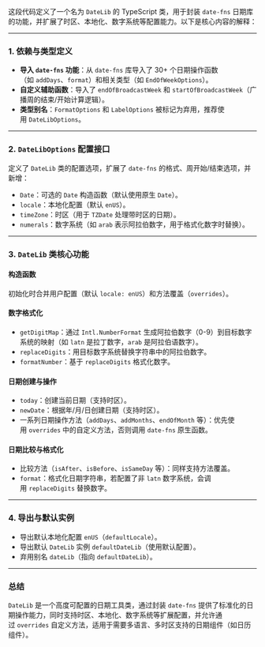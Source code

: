这段代码定义了一个名为 `DateLib` 的 TypeScript 类，用于封装 `date-fns` 日期库的功能，并扩展了时区、本地化、数字系统等配置能力。以下是核心内容的解释：

---

### **1. 依赖与类型定义**

- **导入 `date-fns` 功能**：从 `date-fns` 库导入了 30+ 个日期操作函数（如 `addDays`、`format`）和相关类型（如 `EndOfWeekOptions`）。
- **自定义辅助函数**：导入了 `endOfBroadcastWeek` 和 `startOfBroadcastWeek`（广播周的结束/开始计算逻辑）。
- **类型别名**：`FormatOptions` 和 `LabelOptions` 被标记为弃用，推荐使用 `DateLibOptions`。

---

### **2. `DateLibOptions` 配置接口**

定义了 `DateLib` 类的配置选项，扩展了 `date-fns` 的格式、周开始/结束选项，并新增：

- `Date`：可选的 `Date` 构造函数（默认使用原生 `Date`）。
- `locale`：本地化配置（默认 `enUS`）。
- `timeZone`：时区（用于 `TZDate` 处理带时区的日期）。
- `numerals`：数字系统（如 `arab` 表示阿拉伯数字，用于格式化数字时替换）。

---

### **3. `DateLib` 类核心功能**

#### **构造函数**

初始化时合并用户配置（默认 `locale: enUS`）和方法覆盖（`overrides`）。

#### **数字格式化**

- `getDigitMap`：通过 `Intl.NumberFormat` 生成阿拉伯数字（0-9）到目标数字系统的映射（如 `latn` 是拉丁数字，`arab` 是阿拉伯语数字）。
- `replaceDigits`：用目标数字系统替换字符串中的阿拉伯数字。
- `formatNumber`：基于 `replaceDigits` 格式化数字。

#### **日期创建与操作**

- `today`：创建当前日期（支持时区）。
- `newDate`：根据年/月/日创建日期（支持时区）。
- 一系列日期操作方法（`addDays`、`addMonths`、`endOfMonth` 等）：优先使用 `overrides` 中的自定义方法，否则调用 `date-fns` 原生函数。

#### **日期比较与格式化**

- 比较方法（`isAfter`、`isBefore`、`isSameDay` 等）：同样支持方法覆盖。
- `format`：格式化日期字符串，若配置了非 `latn` 数字系统，会调用 `replaceDigits` 替换数字。

---

### **4. 导出与默认实例**

- 导出默认本地化配置 `enUS`（`defaultLocale`）。
- 导出默认 `DateLib` 实例 `defaultDateLib`（使用默认配置）。
- 弃用别名 `dateLib`（指向 `defaultDateLib`）。

---

### **总结**

`DateLib` 是一个高度可配置的日期工具类，通过封装 `date-fns` 提供了标准化的日期操作能力，同时支持时区、本地化、数字系统等扩展配置，并允许通过 `overrides` 自定义方法，适用于需要多语言、多时区支持的日期组件（如日历组件）。